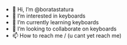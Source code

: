 - 👋 Hi, I’m @boratastatura
- 👀 I’m interested in keyboards
- 🌱 I’m currently learning keyboards
- 💞️ I’m looking to collaborate on keyboards
- 📫 How to reach me / (u cant yet reach me)

<!---
boratastatura/boratastatura is a ✨ special ✨ repository because its `README.md` (this file) appears on your GitHub profile.
You can click the Preview link to take a look at your changes.
--->
